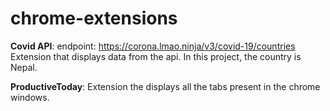 # chrome-extensions
**Covid API**:
  endpoint: https://corona.lmao.ninja/v3/covid-19/countries
  Extension that displays data from the api. In this project, the country is Nepal.
  
**ProductiveToday**:
  Extension the displays all the tabs present in the chrome windows. 
